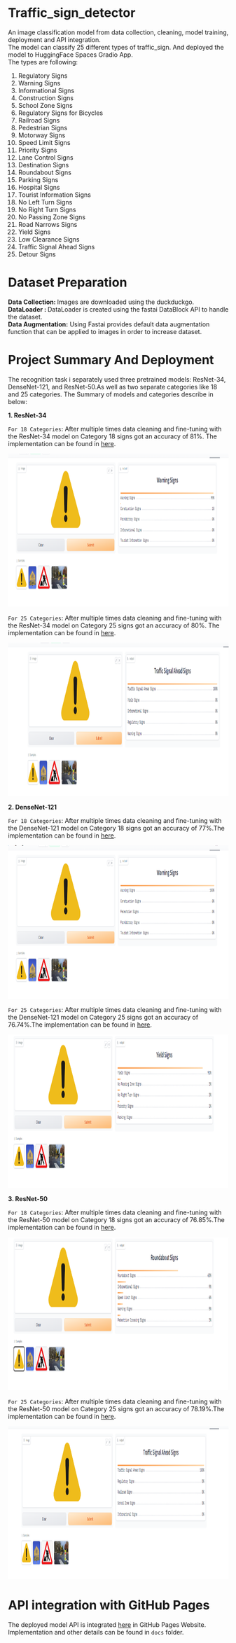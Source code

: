 # Traffic_sign_detector
An image classification model from data collection, cleaning, model training, deployment and API integration.<br/>
The model can classify 25 different types of traffic_sign. And deployed the model to HuggingFace Spaces Gradio App. <br/>
The types are following: <br/>
1. Regulatory Signs
 2. Warning Signs
 3. Informational Signs
 4. Construction Signs
 5. School Zone Signs
 6. Regulatory Signs for Bicycles
 7. Railroad Signs
 8. Pedestrian Signs
 9. Motorway Signs
 10. Speed Limit Signs
 11. Priority Signs
 12. Lane Control Signs
 13. Destination Signs
 14. Roundabout Signs
 15. Parking Signs
 16. Hospital Signs
 17. Tourist Information Signs
 18. No Left Turn Signs
 19. No Right Turn Signs
 20. No Passing Zone Signs
 21. Road Narrows Signs
 22. Yield Signs
 23. Low Clearance Signs
 24. Traffic Signal Ahead Signs
 25. Detour Signs

# Dataset Preparation
 <b>Data Collection: </b> Images are downloaded using the duckduckgo.</br>
 <b>DataLoader : </b> DataLoader is created using the fastai DataBlock API to handle the dataset.</br>
 <b>Data Augmentation:</b> Using Fastai provides default data augmentation function that can be applied to images in order to increase dataset.

# Project Summary And Deployment
The recognition task i separately used three pretrained models: ResNet-34, DenseNet-121, and ResNet-50.As well as two separate categories like 18 and 25 categories. The Summary of models and categories describe in below:

 <b>1. ResNet-34</b></br>
 
 `For 18 Categories`: After multiple times data cleaning and fine-tuning with the ResNet-34 model on Category 18 signs got an accuracy of 81%. The implementation can be found in [here](https://huggingface.co/spaces/MdRiad/traffic_sign_recognizer).
 
 <img src="images/resnet_34_18.png" width=900 height=350>

 `For 25 Categories`: After multiple times data cleaning and fine-tuning with the ResNet-34 model on Category 25 signs got an accuracy of 80%. The implementation can be found in [here](https://huggingface.co/spaces/MdRiad/traffic_sign_recognizer_resnet34_25cat).
 
<img src="images/traffic_sign_resnet34_25_cat.png" width=900 height=350>

<b>2. DenseNet-121</b></br>

`For 18 Categories`: After multiple times data cleaning and fine-tuning with the DenseNet-121 model on Category 18 signs got an accuracy of 77%.The implementation can be found in [here](https://huggingface.co/spaces/MdRiad/traffic_sign_recognizer_with_densenet).
 
<img src="images/densenet18.png" width=900 height=350>

`For 25 Categories`: After multiple times data cleaning and fine-tuning with the DenseNet-121 model on Category 25 signs got an accuracy of 76.74%.The implementation can be found in [here](https://huggingface.co/spaces/MdRiad/traffic_sign_recognizer_densenet_25_cat).
 
<img src="images/traffic_sign_densenet_25_cat.png" width=900 height=350>

<b>3. ResNet-50</b></br>

`For 18 Categories`: After multiple times data cleaning and fine-tuning with the ResNet-50 model on Category 18 signs got an accuracy of 76.85%.The implementation can be found in [here](https://huggingface.co/spaces/MdRiad/traffic_sign_recognizer_with_densenet).
 
<img src="images/resnet50_18cat.png" width=900 height=350>

`For 25 Categories`: After multiple times data cleaning and fine-tuning with the ResNet-50 model on Category 25 signs got an accuracy of 78.19%.The implementation can be found in [here](https://huggingface.co/spaces/MdRiad/traffic_sign_recognizer_densenet_25_cat).
 
<img src="images/resnet50_25cat.png" width=900 height=350>



# API integration with GitHub Pages
The deployed model API is integrated [here](https://github.com/riad5089/Traffic_sign_detector) in GitHub Pages Website. Implementation and other details can be found in `docs` folder.
